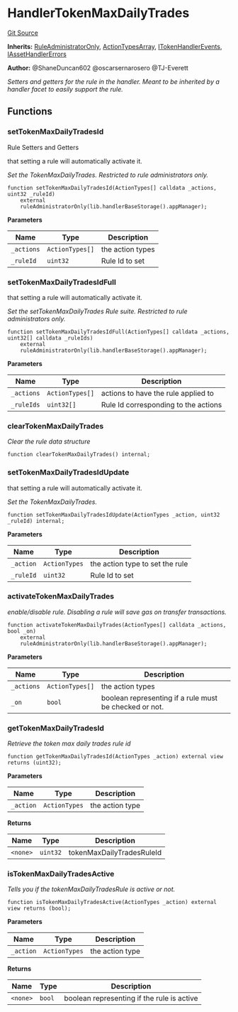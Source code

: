 # HandlerTokenMaxDailyTrades
[Git Source](https://github.com/thrackle-io/tron/blob/4e6a814efa6ccf934f63826b54087808a311218d/src/client/token/handler/ruleContracts/HandlerTokenMaxDailyTrades.sol)

**Inherits:**
[RuleAdministratorOnly](/src/protocol/economic/RuleAdministratorOnly.sol/contract.RuleAdministratorOnly.md), [ActionTypesArray](/src/client/common/ActionTypesArray.sol/contract.ActionTypesArray.md), [ITokenHandlerEvents](/src/common/IEvents.sol/interface.ITokenHandlerEvents.md), [IAssetHandlerErrors](/src/common/IErrors.sol/interface.IAssetHandlerErrors.md)

**Author:**
@ShaneDuncan602 @oscarsernarosero @TJ-Everett

*Setters and getters for the rule in the handler. Meant to be inherited by a handler
facet to easily support the rule.*


## Functions
### setTokenMaxDailyTradesId

Rule Setters and Getters

that setting a rule will automatically activate it.

*Set the TokenMaxDailyTrades. Restricted to rule administrators only.*


```solidity
function setTokenMaxDailyTradesId(ActionTypes[] calldata _actions, uint32 _ruleId)
    external
    ruleAdministratorOnly(lib.handlerBaseStorage().appManager);
```
**Parameters**

|Name|Type|Description|
|----|----|-----------|
|`_actions`|`ActionTypes[]`|the action types|
|`_ruleId`|`uint32`|Rule Id to set|


### setTokenMaxDailyTradesIdFull

that setting a rule will automatically activate it.

*Set the setTokenMaxDailyTrades Rule suite. Restricted to rule administrators only.*


```solidity
function setTokenMaxDailyTradesIdFull(ActionTypes[] calldata _actions, uint32[] calldata _ruleIds)
    external
    ruleAdministratorOnly(lib.handlerBaseStorage().appManager);
```
**Parameters**

|Name|Type|Description|
|----|----|-----------|
|`_actions`|`ActionTypes[]`|actions to have the rule applied to|
|`_ruleIds`|`uint32[]`|Rule Id corresponding to the actions|


### clearTokenMaxDailyTrades

*Clear the rule data structure*


```solidity
function clearTokenMaxDailyTrades() internal;
```

### setTokenMaxDailyTradesIdUpdate

that setting a rule will automatically activate it.

*Set the TokenMaxDailyTrades.*


```solidity
function setTokenMaxDailyTradesIdUpdate(ActionTypes _action, uint32 _ruleId) internal;
```
**Parameters**

|Name|Type|Description|
|----|----|-----------|
|`_action`|`ActionTypes`|the action type to set the rule|
|`_ruleId`|`uint32`|Rule Id to set|


### activateTokenMaxDailyTrades

*enable/disable rule. Disabling a rule will save gas on transfer transactions.*


```solidity
function activateTokenMaxDailyTrades(ActionTypes[] calldata _actions, bool _on)
    external
    ruleAdministratorOnly(lib.handlerBaseStorage().appManager);
```
**Parameters**

|Name|Type|Description|
|----|----|-----------|
|`_actions`|`ActionTypes[]`|the action types|
|`_on`|`bool`|boolean representing if a rule must be checked or not.|


### getTokenMaxDailyTradesId

*Retrieve the token max daily trades rule id*


```solidity
function getTokenMaxDailyTradesId(ActionTypes _action) external view returns (uint32);
```
**Parameters**

|Name|Type|Description|
|----|----|-----------|
|`_action`|`ActionTypes`|the action type|

**Returns**

|Name|Type|Description|
|----|----|-----------|
|`<none>`|`uint32`|tokenMaxDailyTradesRuleId|


### isTokenMaxDailyTradesActive

*Tells you if the tokenMaxDailyTradesRule is active or not.*


```solidity
function isTokenMaxDailyTradesActive(ActionTypes _action) external view returns (bool);
```
**Parameters**

|Name|Type|Description|
|----|----|-----------|
|`_action`|`ActionTypes`|the action type|

**Returns**

|Name|Type|Description|
|----|----|-----------|
|`<none>`|`bool`|boolean representing if the rule is active|


